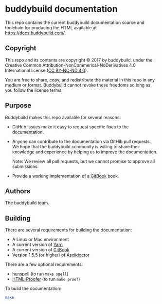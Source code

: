 # buddybuild documentation

This repo contains the current buddybuild documentation source and
toolchain for producing the HTML available at
https://docs.buddybuild.com/.


## Copyright

This repo and its contents are copyright &copy; 2017 by buddybuild,
under the Creative Common Attribution-NonCommerical-NoDerivatives 4.0
International license ([CC BY-NC-ND
4.0](https://creativecommons.org/licenses/by-nc-nd/4.0/)).

You are free to share, copy, and redistribute the material in this repo
in any medium or format. Buddybuild cannot revoke these freedoms so long
as you follow the license terms.


## Purpose

Buddybuild makes this repo available for several reasons:

* GitHub issues make it easy to request specific fixes to the
  documentation.

* Anyone can contribute to the documentation via GitHib pull requests.
  We hope that the buddybuild community is willing to share their
  knowledge and experience by helping us to improve the documentation.

  Note: We review all pull requests, but we cannot promise to approve all
  submissions.

* Provide a working implementation of a [GitBook](https://gitbook.com/)
  book.


## Authors

The buddybuild team.


## Building

There are several requirements for building the documentation:

* A Linux or Mac environment
* A current version of [Yarn](https://yarnpkg.com/en/docs/install)
* A current version of [GitBook](https://github.com/GitbookIO/gitbook)
* Version 1.5.5 (or higher) of 
  [Asciidoctor](https://rubygems.org/gems/asciidoctor)

There are a few optional requirements:

* [hunspell](http://hunspell.github.io/) (to run `make spell`)
* [HTML-Proofer](https://github.com/gjtorikian/html-proofer) (to run `make proof`)

To build the documentation:

```bash
make
```
